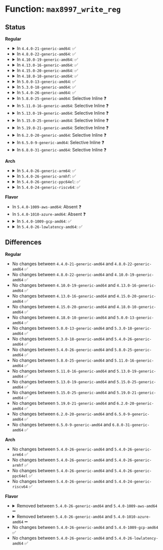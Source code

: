# Function: <code>max8997_write_reg</code>

## Status
<b>Regular</b>
<ul>
<li>
<details>
<summary>In <code>4.4.0-21-generic-amd64</code>: ✅</summary>

```c
int max8997_write_reg(struct i2c_client * i2c, u8 reg, u8 value)
```

```json
{
  "name": "max8997_write_reg",
  "collision_type": "Unique Global",
  "inline_type": "No",
  "funcs": [
    {
      "addr": 18446744071584679952,
      "name": "max8997_write_reg",
      "external": true,
      "loc": "drivers/mfd/max8997.c:93",
      "file": "drivers/mfd/max8997.c",
      "inline": "seen, unknown",
      "caller_inline": [],
      "caller_func": [
        "drivers/mfd/max8997.c:max8997_restore",
        "drivers/mfd/max8997.c:max8997_restore",
        "drivers/mfd/max8997.c:max8997_restore",
        "drivers/mfd/max8997-irq.c:max8997_irq_sync_unlock",
        "drivers/mfd/max8997-irq.c:max8997_irq_init"
      ]
    }
  ],
  "symbols": [
    {
      "addr": 18446744071584679952,
      "name": "max8997_write_reg",
      "section": ".text",
      "bind": "STB_GLOBAL",
      "size": 83
    }
  ]
}
```
</details>
</li>
<li>
<details>
<summary>In <code>4.8.0-22-generic-amd64</code>: ✅</summary>

```c
int max8997_write_reg(struct i2c_client * i2c, u8 reg, u8 value)
```

```json
{
  "name": "max8997_write_reg",
  "collision_type": "Unique Global",
  "inline_type": "No",
  "funcs": [
    {
      "addr": 18446744071585027648,
      "name": "max8997_write_reg",
      "external": true,
      "loc": "drivers/mfd/max8997.c:92",
      "file": "drivers/mfd/max8997.c",
      "inline": "seen, unknown",
      "caller_inline": [],
      "caller_func": [
        "drivers/mfd/max8997.c:max8997_restore",
        "drivers/mfd/max8997.c:max8997_restore",
        "drivers/mfd/max8997.c:max8997_restore",
        "drivers/mfd/max8997-irq.c:max8997_irq_init",
        "drivers/mfd/max8997-irq.c:max8997_irq_sync_unlock"
      ]
    }
  ],
  "symbols": [
    {
      "addr": 18446744071585027648,
      "name": "max8997_write_reg",
      "section": ".text",
      "bind": "STB_GLOBAL",
      "size": 83
    }
  ]
}
```
</details>
</li>
<li>
<details>
<summary>In <code>4.10.0-19-generic-amd64</code>: ✅</summary>

```c
int max8997_write_reg(struct i2c_client * i2c, u8 reg, u8 value)
```

```json
{
  "name": "max8997_write_reg",
  "collision_type": "Unique Global",
  "inline_type": "No",
  "funcs": [
    {
      "addr": 18446744071585211632,
      "name": "max8997_write_reg",
      "external": true,
      "loc": "drivers/mfd/max8997.c:92",
      "file": "drivers/mfd/max8997.c",
      "inline": "seen, unknown",
      "caller_inline": [],
      "caller_func": [
        "drivers/mfd/max8997.c:max8997_restore",
        "drivers/mfd/max8997.c:max8997_restore",
        "drivers/mfd/max8997.c:max8997_restore",
        "drivers/mfd/max8997-irq.c:max8997_irq_init",
        "drivers/mfd/max8997-irq.c:max8997_irq_sync_unlock"
      ]
    }
  ],
  "symbols": [
    {
      "addr": 18446744071585211632,
      "name": "max8997_write_reg",
      "section": ".text",
      "bind": "STB_GLOBAL",
      "size": 83
    }
  ]
}
```
</details>
</li>
<li>
<details>
<summary>In <code>4.13.0-16-generic-amd64</code>: ✅</summary>

```c
int max8997_write_reg(struct i2c_client * i2c, u8 reg, u8 value)
```

```json
{
  "name": "max8997_write_reg",
  "collision_type": "Unique Global",
  "inline_type": "No",
  "funcs": [
    {
      "addr": 18446744071585293712,
      "name": "max8997_write_reg",
      "external": true,
      "loc": "drivers/mfd/max8997.c:92",
      "file": "drivers/mfd/max8997.c",
      "inline": "seen, unknown",
      "caller_inline": [],
      "caller_func": [
        "drivers/mfd/max8997.c:max8997_restore",
        "drivers/mfd/max8997.c:max8997_restore",
        "drivers/mfd/max8997.c:max8997_restore",
        "drivers/mfd/max8997-irq.c:max8997_irq_init",
        "drivers/mfd/max8997-irq.c:max8997_irq_sync_unlock"
      ]
    }
  ],
  "symbols": [
    {
      "addr": 18446744071585293712,
      "name": "max8997_write_reg",
      "section": ".text",
      "bind": "STB_GLOBAL",
      "size": 83
    }
  ]
}
```
</details>
</li>
<li>
<details>
<summary>In <code>4.15.0-20-generic-amd64</code>: ✅</summary>

```c
int max8997_write_reg(struct i2c_client * i2c, u8 reg, u8 value)
```

```json
{
  "name": "max8997_write_reg",
  "collision_type": "Unique Global",
  "inline_type": "No",
  "funcs": [
    {
      "addr": 18446744071585721952,
      "name": "max8997_write_reg",
      "external": true,
      "loc": "drivers/mfd/max8997.c:92",
      "file": "drivers/mfd/max8997.c",
      "inline": "seen, unknown",
      "caller_inline": [],
      "caller_func": [
        "drivers/mfd/max8997.c:max8997_restore",
        "drivers/mfd/max8997.c:max8997_restore",
        "drivers/mfd/max8997.c:max8997_restore",
        "drivers/mfd/max8997-irq.c:max8997_irq_init",
        "drivers/mfd/max8997-irq.c:max8997_irq_sync_unlock"
      ]
    }
  ],
  "symbols": [
    {
      "addr": 18446744071585721952,
      "name": "max8997_write_reg",
      "section": ".text",
      "bind": "STB_GLOBAL",
      "size": 83
    }
  ]
}
```
</details>
</li>
<li>
<details>
<summary>In <code>4.18.0-10-generic-amd64</code>: ✅</summary>

```c
int max8997_write_reg(struct i2c_client * i2c, u8 reg, u8 value)
```

```json
{
  "name": "max8997_write_reg",
  "collision_type": "Unique Global",
  "inline_type": "No",
  "funcs": [
    {
      "addr": 18446744071585967984,
      "name": "max8997_write_reg",
      "external": true,
      "loc": "drivers/mfd/max8997.c:92",
      "file": "drivers/mfd/max8997.c",
      "inline": "seen, unknown",
      "caller_inline": [],
      "caller_func": [
        "drivers/mfd/max8997.c:max8997_restore",
        "drivers/mfd/max8997.c:max8997_restore",
        "drivers/mfd/max8997.c:max8997_restore",
        "drivers/mfd/max8997-irq.c:max8997_irq_init",
        "drivers/mfd/max8997-irq.c:max8997_irq_sync_unlock"
      ]
    }
  ],
  "symbols": [
    {
      "addr": 18446744071585967984,
      "name": "max8997_write_reg",
      "section": ".text",
      "bind": "STB_GLOBAL",
      "size": 83
    }
  ]
}
```
</details>
</li>
<li>
<details>
<summary>In <code>5.0.0-13-generic-amd64</code>: ✅</summary>

```c
int max8997_write_reg(struct i2c_client * i2c, u8 reg, u8 value)
```

```json
{
  "name": "max8997_write_reg",
  "collision_type": "Unique Global",
  "inline_type": "No",
  "funcs": [
    {
      "addr": 18446744071586104560,
      "name": "max8997_write_reg",
      "external": true,
      "loc": "drivers/mfd/max8997.c:78",
      "file": "drivers/mfd/max8997.c",
      "inline": "seen, unknown",
      "caller_inline": [],
      "caller_func": [
        "drivers/mfd/max8997.c:max8997_restore",
        "drivers/mfd/max8997.c:max8997_restore",
        "drivers/mfd/max8997.c:max8997_restore",
        "drivers/mfd/max8997-irq.c:max8997_irq_init",
        "drivers/mfd/max8997-irq.c:max8997_irq_sync_unlock"
      ]
    }
  ],
  "symbols": [
    {
      "addr": 18446744071586104560,
      "name": "max8997_write_reg",
      "section": ".text",
      "bind": "STB_GLOBAL",
      "size": 83
    }
  ]
}
```
</details>
</li>
<li>
<details>
<summary>In <code>5.3.0-18-generic-amd64</code>: ✅</summary>

```c
int max8997_write_reg(struct i2c_client * i2c, u8 reg, u8 value)
```

```json
{
  "name": "max8997_write_reg",
  "collision_type": "Unique Global",
  "inline_type": "No",
  "funcs": [
    {
      "addr": 18446744071586339984,
      "name": "max8997_write_reg",
      "external": true,
      "loc": "drivers/mfd/max8997.c:78",
      "file": "drivers/mfd/max8997.c",
      "inline": "seen, unknown",
      "caller_inline": [],
      "caller_func": [
        "drivers/mfd/max8997.c:max8997_restore",
        "drivers/mfd/max8997.c:max8997_restore",
        "drivers/mfd/max8997.c:max8997_restore",
        "drivers/mfd/max8997-irq.c:max8997_irq_init",
        "drivers/mfd/max8997-irq.c:max8997_irq_sync_unlock"
      ]
    }
  ],
  "symbols": [
    {
      "addr": 18446744071586339984,
      "name": "max8997_write_reg",
      "section": ".text",
      "bind": "STB_GLOBAL",
      "size": 81
    }
  ]
}
```
</details>
</li>
<li>
<details>
<summary>In <code>5.4.0-26-generic-amd64</code>: ✅</summary>

```c
int max8997_write_reg(struct i2c_client * i2c, u8 reg, u8 value)
```

```json
{
  "name": "max8997_write_reg",
  "collision_type": "Unique Global",
  "inline_type": "No",
  "funcs": [
    {
      "addr": 18446744071586488144,
      "name": "max8997_write_reg",
      "external": true,
      "loc": "drivers/mfd/max8997.c:78",
      "file": "drivers/mfd/max8997.c",
      "inline": "seen, unknown",
      "caller_inline": [],
      "caller_func": [
        "drivers/mfd/max8997.c:max8997_restore",
        "drivers/mfd/max8997.c:max8997_restore",
        "drivers/mfd/max8997.c:max8997_restore",
        "drivers/mfd/max8997-irq.c:max8997_irq_init",
        "drivers/mfd/max8997-irq.c:max8997_irq_sync_unlock"
      ]
    }
  ],
  "symbols": [
    {
      "addr": 18446744071586488144,
      "name": "max8997_write_reg",
      "section": ".text",
      "bind": "STB_GLOBAL",
      "size": 81
    }
  ]
}
```
</details>
</li>
<li>
<details>
<summary>In <code>5.8.0-25-generic-amd64</code>: Selective Inline ❓</summary>

```c
int max8997_write_reg(struct i2c_client * i2c, u8 reg, u8 value)
```

```json
{
  "name": "max8997_write_reg",
  "collision_type": "Unique Global",
  "inline_type": "Selective",
  "funcs": [
    {
      "addr": 18446744071587266823,
      "name": "max8997_write_reg",
      "external": true,
      "loc": "drivers/mfd/max8997.c:78",
      "file": "drivers/mfd/max8997.c",
      "inline": "not declared, inlined",
      "caller_inline": [
        "drivers/mfd/max8997.c:max8997_restore",
        "drivers/mfd/max8997.c:max8997_restore",
        "drivers/mfd/max8997.c:max8997_restore"
      ],
      "caller_func": [
        "drivers/mfd/max8997-irq.c:max8997_irq_init",
        "drivers/mfd/max8997-irq.c:max8997_irq_sync_unlock"
      ]
    }
  ],
  "symbols": [
    {
      "addr": 18446744071587265856,
      "name": "max8997_write_reg",
      "section": ".text",
      "bind": "STB_GLOBAL",
      "size": 81
    }
  ]
}
```
</details>
</li>
<li>
<details>
<summary>In <code>5.11.0-16-generic-amd64</code>: Selective Inline ❓</summary>

```c
int max8997_write_reg(struct i2c_client * i2c, u8 reg, u8 value)
```

```json
{
  "name": "max8997_write_reg",
  "collision_type": "Unique Global",
  "inline_type": "Selective",
  "funcs": [
    {
      "addr": 18446744071587332295,
      "name": "max8997_write_reg",
      "external": true,
      "loc": "drivers/mfd/max8997.c:78",
      "file": "drivers/mfd/max8997.c",
      "inline": "not declared, inlined",
      "caller_inline": [
        "drivers/mfd/max8997.c:max8997_restore",
        "drivers/mfd/max8997.c:max8997_restore",
        "drivers/mfd/max8997.c:max8997_restore"
      ],
      "caller_func": [
        "drivers/mfd/max8997-irq.c:max8997_irq_init",
        "drivers/mfd/max8997-irq.c:max8997_irq_sync_unlock"
      ]
    }
  ],
  "symbols": [
    {
      "addr": 18446744071587331328,
      "name": "max8997_write_reg",
      "section": ".text",
      "bind": "STB_GLOBAL",
      "size": 81
    }
  ]
}
```
</details>
</li>
<li>
<details>
<summary>In <code>5.13.0-19-generic-amd64</code>: Selective Inline ❓</summary>

```c
int max8997_write_reg(struct i2c_client * i2c, u8 reg, u8 value)
```

```json
{
  "name": "max8997_write_reg",
  "collision_type": "Unique Global",
  "inline_type": "Selective",
  "funcs": [
    {
      "addr": 18446744071587218778,
      "name": "max8997_write_reg",
      "external": true,
      "loc": "drivers/mfd/max8997.c:78",
      "file": "drivers/mfd/max8997.c",
      "inline": "not declared, inlined",
      "caller_inline": [
        "drivers/mfd/max8997.c:max8997_restore",
        "drivers/mfd/max8997.c:max8997_restore",
        "drivers/mfd/max8997.c:max8997_restore"
      ],
      "caller_func": [
        "drivers/mfd/max8997-irq.c:max8997_irq_init",
        "drivers/mfd/max8997-irq.c:max8997_irq_sync_unlock"
      ]
    }
  ],
  "symbols": [
    {
      "addr": 18446744071587217744,
      "name": "max8997_write_reg",
      "section": ".text",
      "bind": "STB_GLOBAL",
      "size": 81
    }
  ]
}
```
</details>
</li>
<li>
<details>
<summary>In <code>5.15.0-25-generic-amd64</code>: Selective Inline ❓</summary>

```c
int max8997_write_reg(struct i2c_client * i2c, u8 reg, u8 value)
```

```json
{
  "name": "max8997_write_reg",
  "collision_type": "Unique Global",
  "inline_type": "Selective",
  "funcs": [
    {
      "addr": 18446744071587781327,
      "name": "max8997_write_reg",
      "external": true,
      "loc": "drivers/mfd/max8997.c:79",
      "file": "drivers/mfd/max8997.c",
      "inline": "not declared, inlined",
      "caller_inline": [
        "drivers/mfd/max8997.c:max8997_restore",
        "drivers/mfd/max8997.c:max8997_restore",
        "drivers/mfd/max8997.c:max8997_restore"
      ],
      "caller_func": [
        "drivers/mfd/max8997-irq.c:max8997_irq_init",
        "drivers/mfd/max8997-irq.c:max8997_irq_sync_unlock"
      ]
    }
  ],
  "symbols": [
    {
      "addr": 18446744071587780352,
      "name": "max8997_write_reg",
      "section": ".text",
      "bind": "STB_GLOBAL",
      "size": 81
    }
  ]
}
```
</details>
</li>
<li>
<details>
<summary>In <code>5.19.0-21-generic-amd64</code>: Selective Inline ❓</summary>

```c
int max8997_write_reg(struct i2c_client * i2c, u8 reg, u8 value)
```

```json
{
  "name": "max8997_write_reg",
  "collision_type": "Unique Global",
  "inline_type": "Selective",
  "funcs": [
    {
      "addr": 18446744071589128385,
      "name": "max8997_write_reg",
      "external": true,
      "loc": "drivers/mfd/max8997.c:79",
      "file": "drivers/mfd/max8997.c",
      "inline": "not declared, inlined",
      "caller_inline": [
        "drivers/mfd/max8997.c:max8997_restore",
        "drivers/mfd/max8997.c:max8997_restore",
        "drivers/mfd/max8997.c:max8997_restore"
      ],
      "caller_func": [
        "drivers/mfd/max8997-irq.c:max8997_irq_init",
        "drivers/mfd/max8997-irq.c:max8997_irq_sync_unlock"
      ]
    }
  ],
  "symbols": [
    {
      "addr": 18446744071589127376,
      "name": "max8997_write_reg",
      "section": ".text",
      "bind": "STB_GLOBAL",
      "size": 89
    }
  ]
}
```
</details>
</li>
<li>
<details>
<summary>In <code>6.2.0-20-generic-amd64</code>: Selective Inline ❓</summary>

```c
int max8997_write_reg(struct i2c_client * i2c, u8 reg, u8 value)
```

```json
{
  "name": "max8997_write_reg",
  "collision_type": "Unique Global",
  "inline_type": "Selective",
  "funcs": [
    {
      "addr": 18446744071590671937,
      "name": "max8997_write_reg",
      "external": true,
      "loc": "drivers/mfd/max8997.c:79",
      "file": "drivers/mfd/max8997.c",
      "inline": "not declared, inlined",
      "caller_inline": [
        "drivers/mfd/max8997.c:max8997_restore",
        "drivers/mfd/max8997.c:max8997_restore",
        "drivers/mfd/max8997.c:max8997_restore"
      ],
      "caller_func": [
        "drivers/mfd/max8997-irq.c:max8997_irq_init",
        "drivers/mfd/max8997-irq.c:max8997_irq_sync_unlock"
      ]
    }
  ],
  "symbols": [
    {
      "addr": 18446744071590670704,
      "name": "max8997_write_reg",
      "section": ".text",
      "bind": "STB_GLOBAL",
      "size": 89
    }
  ]
}
```
</details>
</li>
<li>
<details>
<summary>In <code>6.5.0-9-generic-amd64</code>: Selective Inline ❓</summary>

```c
int max8997_write_reg(struct i2c_client * i2c, u8 reg, u8 value)
```

```json
{
  "name": "max8997_write_reg",
  "collision_type": "Unique Global",
  "inline_type": "Selective",
  "funcs": [
    {
      "addr": 18446744071591012881,
      "name": "max8997_write_reg",
      "external": true,
      "loc": "drivers/mfd/max8997.c:79",
      "file": "drivers/mfd/max8997.c",
      "inline": "not declared, inlined",
      "caller_inline": [
        "drivers/mfd/max8997.c:max8997_restore",
        "drivers/mfd/max8997.c:max8997_restore",
        "drivers/mfd/max8997.c:max8997_restore"
      ],
      "caller_func": [
        "drivers/mfd/max8997-irq.c:max8997_irq_init",
        "drivers/mfd/max8997-irq.c:max8997_irq_sync_unlock"
      ]
    }
  ],
  "symbols": [
    {
      "addr": 18446744071591011648,
      "name": "max8997_write_reg",
      "section": ".text",
      "bind": "STB_GLOBAL",
      "size": 89
    }
  ]
}
```
</details>
</li>
<li>
<details>
<summary>In <code>6.8.0-31-generic-amd64</code>: Selective Inline ❓</summary>

```c
int max8997_write_reg(struct i2c_client * i2c, u8 reg, u8 value)
```

```json
{
  "name": "max8997_write_reg",
  "collision_type": "Unique Global",
  "inline_type": "Selective",
  "funcs": [
    {
      "addr": 18446744071591356881,
      "name": "max8997_write_reg",
      "external": true,
      "loc": "drivers/mfd/max8997.c:78",
      "file": "drivers/mfd/max8997.c",
      "inline": "not declared, inlined",
      "caller_inline": [
        "drivers/mfd/max8997.c:max8997_restore",
        "drivers/mfd/max8997.c:max8997_restore",
        "drivers/mfd/max8997.c:max8997_restore"
      ],
      "caller_func": [
        "drivers/mfd/max8997-irq.c:max8997_irq_init",
        "drivers/mfd/max8997-irq.c:max8997_irq_sync_unlock"
      ]
    }
  ],
  "symbols": [
    {
      "addr": 18446744071591355632,
      "name": "max8997_write_reg",
      "section": ".text",
      "bind": "STB_GLOBAL",
      "size": 89
    }
  ]
}
```
</details>
</li>
</ul>
<b>Arch</b>
<ul>
<li>
<details>
<summary>In <code>5.4.0-26-generic-arm64</code>: ✅</summary>

```c
int max8997_write_reg(struct i2c_client * i2c, u8 reg, u8 value)
```

```json
{
  "name": "max8997_write_reg",
  "collision_type": "Unique Global",
  "inline_type": "No",
  "funcs": [
    {
      "addr": 18446603336499362440,
      "name": "max8997_write_reg",
      "external": true,
      "loc": "drivers/mfd/max8997.c:78",
      "file": "drivers/mfd/max8997.c",
      "inline": "seen, unknown",
      "caller_inline": [],
      "caller_func": [
        "drivers/mfd/max8997.c:max8997_restore",
        "drivers/mfd/max8997.c:max8997_restore",
        "drivers/mfd/max8997.c:max8997_restore",
        "drivers/mfd/max8997-irq.c:max8997_irq_init",
        "drivers/mfd/max8997-irq.c:max8997_irq_sync_unlock"
      ]
    }
  ],
  "symbols": [
    {
      "addr": 18446603336499362440,
      "name": "max8997_write_reg",
      "section": ".text",
      "bind": "STB_GLOBAL",
      "size": 104
    }
  ]
}
```
</details>
</li>
<li>
<details>
<summary>In <code>5.4.0-26-generic-armhf</code>: ✅</summary>

```c
int max8997_write_reg(struct i2c_client * i2c, u8 reg, u8 value)
```

```json
{
  "name": "max8997_write_reg",
  "collision_type": "Unique Global",
  "inline_type": "No",
  "funcs": [
    {
      "addr": 3231911144,
      "name": "max8997_write_reg",
      "external": true,
      "loc": "drivers/mfd/max8997.c:78",
      "file": "drivers/mfd/max8997.c",
      "inline": "seen, unknown",
      "caller_inline": [],
      "caller_func": [
        "drivers/mfd/max8997.c:max8997_restore",
        "drivers/mfd/max8997.c:max8997_restore",
        "drivers/mfd/max8997.c:max8997_restore",
        "drivers/mfd/max8997-irq.c:max8997_irq_init",
        "drivers/mfd/max8997-irq.c:max8997_irq_sync_unlock"
      ]
    }
  ],
  "symbols": [
    {
      "addr": 3231911144,
      "name": "max8997_write_reg",
      "section": ".text",
      "bind": "STB_GLOBAL",
      "size": 84
    }
  ]
}
```
</details>
</li>
<li>
<details>
<summary>In <code>5.4.0-26-generic-ppc64el</code>: ✅</summary>

```c
int max8997_write_reg(struct i2c_client * i2c, u8 reg, u8 value)
```

```json
{
  "name": "max8997_write_reg",
  "collision_type": "Unique Global",
  "inline_type": "No",
  "funcs": [
    {
      "addr": 13835058055292594384,
      "name": "max8997_write_reg",
      "external": true,
      "loc": "drivers/mfd/max8997.c:78",
      "file": "drivers/mfd/max8997.c",
      "inline": "seen, unknown",
      "caller_inline": [],
      "caller_func": [
        "drivers/mfd/max8997.c:max8997_restore",
        "drivers/mfd/max8997.c:max8997_restore",
        "drivers/mfd/max8997.c:max8997_restore",
        "drivers/mfd/max8997-irq.c:max8997_irq_init",
        "drivers/mfd/max8997-irq.c:max8997_irq_sync_unlock"
      ]
    }
  ],
  "symbols": [
    {
      "addr": 13835058055292594384,
      "name": "max8997_write_reg",
      "section": ".text",
      "bind": "STB_GLOBAL",
      "size": 136
    }
  ]
}
```
</details>
</li>
<li>
<details>
<summary>In <code>5.4.0-24-generic-riscv64</code>: ✅</summary>

```c
int max8997_write_reg(struct i2c_client * i2c, u8 reg, u8 value)
```

```json
{
  "name": "max8997_write_reg",
  "collision_type": "Unique Global",
  "inline_type": "No",
  "funcs": [
    {
      "addr": 18446743936276601726,
      "name": "max8997_write_reg",
      "external": true,
      "loc": "drivers/mfd/max8997.c:78",
      "file": "drivers/mfd/max8997.c",
      "inline": "seen, unknown",
      "caller_inline": [],
      "caller_func": [
        "drivers/mfd/max8997.c:max8997_restore",
        "drivers/mfd/max8997.c:max8997_restore",
        "drivers/mfd/max8997.c:max8997_restore",
        "drivers/mfd/max8997-irq.c:max8997_irq_init",
        "drivers/mfd/max8997-irq.c:max8997_irq_sync_unlock"
      ]
    }
  ],
  "symbols": [
    {
      "addr": 18446743936276601726,
      "name": "max8997_write_reg",
      "section": ".text",
      "bind": "STB_GLOBAL",
      "size": 94
    }
  ]
}
```
</details>
</li>
</ul>
<b>Flavor</b>
<ul>
<li>
In <code>5.4.0-1009-aws-amd64</code>: Absent ❓
</li>
<li>
In <code>5.4.0-1010-azure-amd64</code>: Absent ❓
</li>
<li>
<details>
<summary>In <code>5.4.0-1009-gcp-amd64</code>: ✅</summary>

```c
int max8997_write_reg(struct i2c_client * i2c, u8 reg, u8 value)
```

```json
{
  "name": "max8997_write_reg",
  "collision_type": "Unique Global",
  "inline_type": "No",
  "funcs": [
    {
      "addr": 18446744071586436112,
      "name": "max8997_write_reg",
      "external": true,
      "loc": "drivers/mfd/max8997.c:78",
      "file": "drivers/mfd/max8997.c",
      "inline": "seen, unknown",
      "caller_inline": [],
      "caller_func": [
        "drivers/mfd/max8997.c:max8997_restore",
        "drivers/mfd/max8997.c:max8997_restore",
        "drivers/mfd/max8997.c:max8997_restore",
        "drivers/mfd/max8997-irq.c:max8997_irq_init",
        "drivers/mfd/max8997-irq.c:max8997_irq_sync_unlock"
      ]
    }
  ],
  "symbols": [
    {
      "addr": 18446744071586436112,
      "name": "max8997_write_reg",
      "section": ".text",
      "bind": "STB_GLOBAL",
      "size": 81
    }
  ]
}
```
</details>
</li>
<li>
<details>
<summary>In <code>5.4.0-26-lowlatency-amd64</code>: ✅</summary>

```c
int max8997_write_reg(struct i2c_client * i2c, u8 reg, u8 value)
```

```json
{
  "name": "max8997_write_reg",
  "collision_type": "Unique Global",
  "inline_type": "No",
  "funcs": [
    {
      "addr": 18446744071586547792,
      "name": "max8997_write_reg",
      "external": true,
      "loc": "drivers/mfd/max8997.c:78",
      "file": "drivers/mfd/max8997.c",
      "inline": "seen, unknown",
      "caller_inline": [],
      "caller_func": [
        "drivers/mfd/max8997.c:max8997_restore",
        "drivers/mfd/max8997.c:max8997_restore",
        "drivers/mfd/max8997.c:max8997_restore",
        "drivers/mfd/max8997-irq.c:max8997_irq_init",
        "drivers/mfd/max8997-irq.c:max8997_irq_sync_unlock"
      ]
    }
  ],
  "symbols": [
    {
      "addr": 18446744071586547792,
      "name": "max8997_write_reg",
      "section": ".text",
      "bind": "STB_GLOBAL",
      "size": 81
    }
  ]
}
```
</details>
</li>
</ul>

## Differences
<b>Regular</b>
<ul>
<li>
No changes between <code>4.4.0-21-generic-amd64</code> and <code>4.8.0-22-generic-amd64</code> ✅
</li>
<li>
No changes between <code>4.8.0-22-generic-amd64</code> and <code>4.10.0-19-generic-amd64</code> ✅
</li>
<li>
No changes between <code>4.10.0-19-generic-amd64</code> and <code>4.13.0-16-generic-amd64</code> ✅
</li>
<li>
No changes between <code>4.13.0-16-generic-amd64</code> and <code>4.15.0-20-generic-amd64</code> ✅
</li>
<li>
No changes between <code>4.15.0-20-generic-amd64</code> and <code>4.18.0-10-generic-amd64</code> ✅
</li>
<li>
No changes between <code>4.18.0-10-generic-amd64</code> and <code>5.0.0-13-generic-amd64</code> ✅
</li>
<li>
No changes between <code>5.0.0-13-generic-amd64</code> and <code>5.3.0-18-generic-amd64</code> ✅
</li>
<li>
No changes between <code>5.3.0-18-generic-amd64</code> and <code>5.4.0-26-generic-amd64</code> ✅
</li>
<li>
No changes between <code>5.4.0-26-generic-amd64</code> and <code>5.8.0-25-generic-amd64</code> ✅
</li>
<li>
No changes between <code>5.8.0-25-generic-amd64</code> and <code>5.11.0-16-generic-amd64</code> ✅
</li>
<li>
No changes between <code>5.11.0-16-generic-amd64</code> and <code>5.13.0-19-generic-amd64</code> ✅
</li>
<li>
No changes between <code>5.13.0-19-generic-amd64</code> and <code>5.15.0-25-generic-amd64</code> ✅
</li>
<li>
No changes between <code>5.15.0-25-generic-amd64</code> and <code>5.19.0-21-generic-amd64</code> ✅
</li>
<li>
No changes between <code>5.19.0-21-generic-amd64</code> and <code>6.2.0-20-generic-amd64</code> ✅
</li>
<li>
No changes between <code>6.2.0-20-generic-amd64</code> and <code>6.5.0-9-generic-amd64</code> ✅
</li>
<li>
No changes between <code>6.5.0-9-generic-amd64</code> and <code>6.8.0-31-generic-amd64</code> ✅
</li>
</ul>
<b>Arch</b>
<ul>
<li>
No changes between <code>5.4.0-26-generic-amd64</code> and <code>5.4.0-26-generic-arm64</code> ✅
</li>
<li>
No changes between <code>5.4.0-26-generic-amd64</code> and <code>5.4.0-26-generic-armhf</code> ✅
</li>
<li>
No changes between <code>5.4.0-26-generic-amd64</code> and <code>5.4.0-26-generic-ppc64el</code> ✅
</li>
<li>
No changes between <code>5.4.0-26-generic-amd64</code> and <code>5.4.0-24-generic-riscv64</code> ✅
</li>
</ul>
<b>Flavor</b>
<ul>
<li>
<details>
<summary>Removed between <code>5.4.0-26-generic-amd64</code> and <code>5.4.0-1009-aws-amd64</code> ➖</summary>

```c
int max8997_write_reg(struct i2c_client * i2c, u8 reg, u8 value)
```
</details>
</li>
<li>
<details>
<summary>Removed between <code>5.4.0-26-generic-amd64</code> and <code>5.4.0-1010-azure-amd64</code> ➖</summary>

```c
int max8997_write_reg(struct i2c_client * i2c, u8 reg, u8 value)
```
</details>
</li>
<li>
No changes between <code>5.4.0-26-generic-amd64</code> and <code>5.4.0-1009-gcp-amd64</code> ✅
</li>
<li>
No changes between <code>5.4.0-26-generic-amd64</code> and <code>5.4.0-26-lowlatency-amd64</code> ✅
</li>
</ul>
